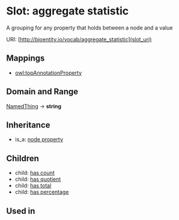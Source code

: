 # Slot: aggregate statistic


A grouping for any property that holds between a node and a value

URI: [http://bioentity.io/vocab/aggregate_statistic](slot_uri)
## Mappings

 * [owl:topAnnotationProperty](http://purl.obolibrary.org/obo/owl_topAnnotationProperty)
## Domain and Range

[NamedThing](NamedThing.md) -> **string**
## Inheritance

 *  is_a: [node property](node_property.md)
## Children

 *  child: [has count](has_count.md)
 *  child: [has quotient](has_quotient.md)
 *  child: [has total](has_total.md)
 *  child: [has percentage](has_percentage.md)
## Used in

